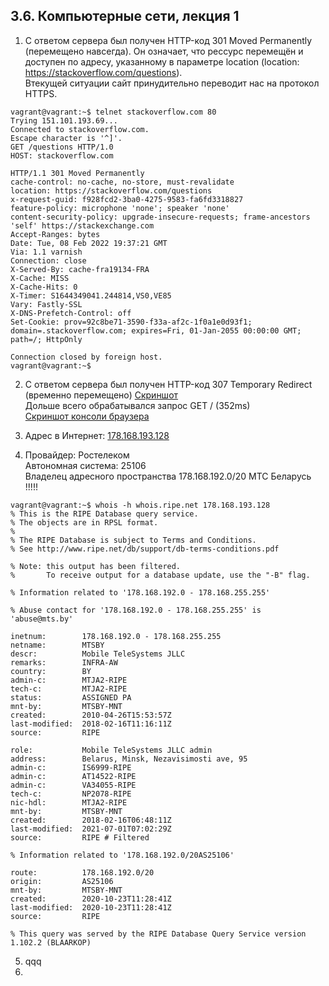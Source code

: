 ## 3.6. Компьютерные сети, лекция 1  
1. С ответом сервера был получен HTTP-код 301 Moved Permanently (перемещено навсегда). Он означает, что рессурс перемещён и доступен по адресу, указанному в параметре location (location: https://stackoverflow.com/questions).  
Втекущей ситуации сайт принудительно переводит нас на протокол HTTPS.  
```  
vagrant@vagrant:~$ telnet stackoverflow.com 80
Trying 151.101.193.69...
Connected to stackoverflow.com.
Escape character is '^]'.
GET /questions HTTP/1.0
HOST: stackoverflow.com

HTTP/1.1 301 Moved Permanently
cache-control: no-cache, no-store, must-revalidate
location: https://stackoverflow.com/questions
x-request-guid: f928fcd2-3ba0-4275-9583-fa6fd3318827
feature-policy: microphone 'none'; speaker 'none'
content-security-policy: upgrade-insecure-requests; frame-ancestors 'self' https://stackexchange.com
Accept-Ranges: bytes
Date: Tue, 08 Feb 2022 19:37:21 GMT
Via: 1.1 varnish
Connection: close
X-Served-By: cache-fra19134-FRA
X-Cache: MISS
X-Cache-Hits: 0
X-Timer: S1644349041.244814,VS0,VE85
Vary: Fastly-SSL
X-DNS-Prefetch-Control: off
Set-Cookie: prov=92c8be71-3590-f33a-af2c-1f0a1e0d93f1; domain=.stackoverflow.com; expires=Fri, 01-Jan-2055 00:00:00 GMT; path=/; HttpOnly

Connection closed by foreign host.
vagrant@vagrant:~$
```  

2. С ответом сервера был получен HTTP-код 307 Temporary Redirect (временно перемещено) [Скриншот](https://disk.yandex.ru/i/UTTlw7FkAztnXg)  
Дольше всего обрабатывался запрос GET / (352ms)  
[Скриншот консоли браузера](https://disk.yandex.ru/i/JgA9_47fHCAr7g)


3. Адрес в Интернет: [178.168.193.128](https://disk.yandex.ru/i/Wt66uYJESXLvyw)  


4. Провайдер: Ростелеком    
Автономная система: 25106  
Владелец адресного пространства 178.168.192.0/20 МТС Беларусь !!!!!  
```
vagrant@vagrant:~$ whois -h whois.ripe.net 178.168.193.128
% This is the RIPE Database query service.
% The objects are in RPSL format.
%
% The RIPE Database is subject to Terms and Conditions.
% See http://www.ripe.net/db/support/db-terms-conditions.pdf

% Note: this output has been filtered.
%       To receive output for a database update, use the "-B" flag.

% Information related to '178.168.192.0 - 178.168.255.255'

% Abuse contact for '178.168.192.0 - 178.168.255.255' is 'abuse@mts.by'

inetnum:        178.168.192.0 - 178.168.255.255
netname:        MTSBY
descr:          Mobile TeleSystems JLLC
remarks:        INFRA-AW
country:        BY
admin-c:        MTJA2-RIPE
tech-c:         MTJA2-RIPE
status:         ASSIGNED PA
mnt-by:         MTSBY-MNT
created:        2010-04-26T15:53:57Z
last-modified:  2018-02-16T11:16:11Z
source:         RIPE

role:           Mobile TeleSystems JLLC admin
address:        Belarus, Minsk, Nezavisimosti ave, 95
admin-c:        IS6999-RIPE
admin-c:        AT14522-RIPE
admin-c:        VA34055-RIPE
tech-c:         NP2078-RIPE
nic-hdl:        MTJA2-RIPE
mnt-by:         MTSBY-MNT
created:        2018-02-16T06:48:11Z
last-modified:  2021-07-01T07:02:29Z
source:         RIPE # Filtered

% Information related to '178.168.192.0/20AS25106'

route:          178.168.192.0/20
origin:         AS25106
mnt-by:         MTSBY-MNT
created:        2020-10-23T11:28:41Z
last-modified:  2020-10-23T11:28:41Z
source:         RIPE

% This query was served by the RIPE Database Query Service version 1.102.2 (BLAARKOP)
```
  
5. qqq  
6. 
